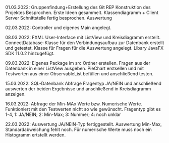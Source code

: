 01.03.2022: Gruppenfindung+Erstellung des Git REP
Konstruktion des Projektes Besprochen.
Erste Ideen gesammelt. Klassendiagramm + Client Server Schnittstelle fertig besprochen.
Auswertung

02.03.2022: Controller und eigenes Main angelegt.

08.03.2022: FXML User-Interface mit ListView und Kreisdiagramm erstellt.
ConnectDatabase-Klasse für den Verbindungsaufbau zur Datenbank erstellt und getestet.
Klasse für Fragen für die Auswertung angelegt.
Libary JavaFX SDK 11.0.2 hinzugefügt.

09.03.2022: Eigenes Package im src Ordner erstellen.
Fragen aus der Datenbank in einer ListView ausgeben.
PieChart erstsellen und mit Testwerten aus einer ObservableList befüllen und anschließend testen.

15.03.2022: SQL-Datenbank Abfrage Fragentyp JA/NEIN und anschließend auswerten der beiden Ergebnisse 
und anschließend in Kreisdiagramm anzeigen.

16.03.2022: Abfrage der Min-MAx Werte bzw. Numerische Werte.
Funktioniert mit den Testwerten nicht so wie gewünscht.
Fragentyp gibt es 1-4, 1: JA/NEIN; 2: Min-Max; 3: Nummer; 4: noch unklar

22.03.2022: Auswertung JA/NEIN-Typ fertiggestellt.
Auswertung Min-Max, Standardabweichung fehlt noch.
Für numerische Werte muss noch ein Histogramm ertstellt werden.